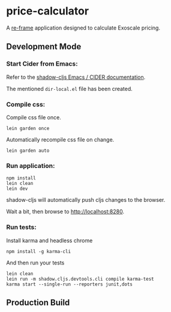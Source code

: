 # price-calculator

A [re-frame](https://github.com/day8/re-frame) application designed to calculate Exoscale pricing.

## Development Mode

### Start Cider from Emacs:

Refer to the [shadow-cljs Emacs / CIDER documentation](https://shadow-cljs.github.io/docs/UsersGuide.html#cider).

The mentioned `dir-local.el` file has been created.

### Compile css:

Compile css file once.

```
lein garden once
```

Automatically recompile css file on change.

```
lein garden auto
```

### Run application:

```
npm install
lein clean
lein dev
```

shadow-cljs will automatically push cljs changes to the browser.

Wait a bit, then browse to [http://localhost:8280](http://localhost:8280).

### Run tests:

Install karma and headless chrome

```
npm install -g karma-cli
```

And then run your tests

```
lein clean
lein run -m shadow.cljs.devtools.cli compile karma-test
karma start --single-run --reporters junit,dots
```

## Production Build

